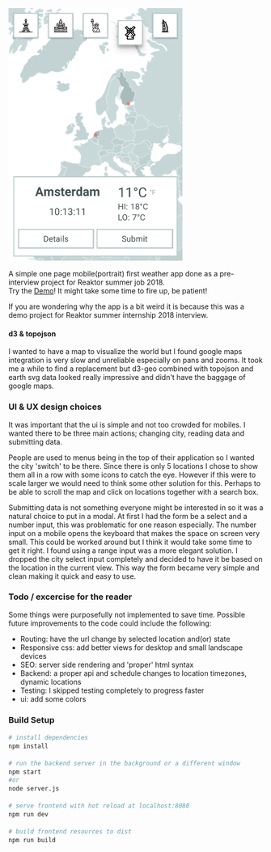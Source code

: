 ![](preview.png)  

A simple one page mobile(portrait) first weather app done as a pre-interview project for Reaktor summer job 2018.  
Try the [Demo](https://weather-a52d4.herokuapp.com/)! It might take some time to fire up, be patient!
  
If you are wondering why the app is a bit weird it is because this was a demo project for Reaktor summer internship 2018 interview.

#### d3 & topojson
I wanted to have a map to visualize the world but I found google maps integration is very slow and unreliable especially on pans and zooms. It took me a while to find a replacement but d3-geo combined with topojson and earth svg data looked really impressive and didn't have the baggage of google maps.  

### UI & UX design choices
It was important that the ui is simple and not too crowded for mobiles. I wanted there to be three main actions; changing city, reading data and submitting data.

People are used to menus being in the top of their application so I wanted the city 'switch' to be there. Since there is only 5 locations I chose to show them all in a row with some icons to catch the eye. However if this were to scale larger we would need to think some other solution for this. Perhaps to be able to scroll the map and click on locations together with a search box.  

Submitting data is not something everyone might be interested in so it was a natural choice to put in a modal. At first I had the form be a select and a number input, this was problematic for one reason especially. The number input on a mobile opens the keyboard that makes the space on screen very small. This could be worked around but I think it would take some time to get it right. I found using a range input was a more elegant solution. I dropped the city select input completely and decided to have it be based on the location in the current view. This way the form became very simple and clean making it quick and easy to use.   

### Todo / excercise for the reader
Some things were purposefully not implemented to save time. Possible future improvements to the code could include the following:
-  Routing: have the url change by selected location and(or) state
-  Responsive css: add better views for desktop and small landscape devices
-  SEO: server side rendering and 'proper' html syntax
-  Backend: a proper api and schedule changes to location timezones, dynamic locations
-  Testing: I skipped testing completely to progress faster
-  ui: add some colors

### Build Setup

``` bash
# install dependencies
npm install

# run the backend server in the background or a different window
npm start
#or
node server.js

# serve frontend with hot reload at localhost:8080
npm run dev

# build frontend resources to dist
npm run build
```

